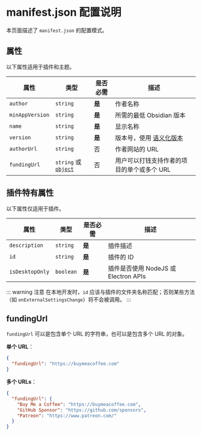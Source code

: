 
# manifest.json 配置说明

本页面描述了 `manifest.json` 的配置模式。

## 属性

以下属性适用于插件和主题。

| 属性 | 类型 | 是否必需 | 描述 |
| --- | --- | --- | --- |
| `author` | `string` | **是** | 作者名称 |
| `minAppVersion` | `string` | **是** | 所需的最低 Obsidian 版本 |
| `name` | `string` | **是** | 显示名称 |
| `version` | `string` | **是** | 版本号，使用 [语义化版本](https://semver.org/) |
| `authorUrl` | `string` | 否 | 作者网站的 URL |
| `fundingUrl` | `string` 或 [`object`](https://docs.obsidian.md/Reference/Manifest#fundingurl) | 否 | 用户可以打钱支持作者的项目的单个或多个 URL |

## 插件特有属性

以下属性仅适用于插件。

| 属性 | 类型 | 是否必需 | 描述 |
| --- | --- | --- | --- |
| `description` | `string` | **是** | 插件描述 |
| `id` | `string` | **是** | 插件的 ID |
| `isDesktopOnly` | `boolean` | **是** | 插件是否使用 NodeJS 或 Electron APIs |

::: warning 注意
在本地开发时，`id` 应该与插件的文件夹名称匹配；否则某些方法（如 `onExternalSettingsChange`）将不会被调用。
:::

## fundingUrl

`fundingUrl` 可以是包含单个 URL 的字符串，也可以是包含多个 URL 的对象。

**单个 URL**：

```json
{
  "fundingUrl": "https://buymeacoffee.com"
}
```

**多个 URLs**：

```json
{
  "fundingUrl": {
    "Buy Me a Coffee": "https://buymeacoffee.com",
    "GitHub Sponsor": "https://github.com/sponsors",
    "Patreon": "https://www.patreon.com/"
  }
}
```
